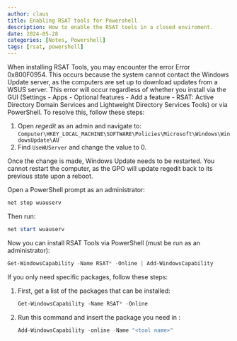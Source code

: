 ```yaml
---
author: claus
title: Enabling RSAT tools for Powershell
description: How to enable the RSAT tools in a closed enviroment.
date: 2024-05-28
categories: [Notes, Powershell]
tags: [rsat, powershell]
---
```

When installing RSAT Tools, you may encounter the error Error 0x800F0954. This occurs because the system cannot contact the Windows Update server, as the computers are set up to download updates from a WSUS server. This error will occur regardless of whether you install via the GUI (Settings - Apps - Optional features - Add a feature - RSAT: Active Directory Domain Services and Lightweight Directory Services Tools) or via PowerShell. To resolve this, follow these steps:

1. Open _regedit_ as an admin and navigate to:
   `Computer\HKEY_LOCAL_MACHINE\SOFTWARE\Policies\Microsoft\Windows\WindowsUpdate\AU`
2. Find `UseWUServer` and change the value to 0.

Once the change is made, Windows Update needs to be restarted. You cannot restart the computer, as the GPO will update regedit back to its previous state upon a reboot.

Open a PowerShell prompt as an administrator:
```Powershell
net stop wuauserv
```

Then run:
```Powershell
net start wuauserv
```

Now you can install RSAT Tools via PowerShell (must be run as an administrator):

```Powershell
Get-WindowsCapability -Name RSAT* -Online | Add-WindowsCapability
```

If you only need specific packages, follow these steps:

1. First, get a list of the packages that can be installed:
   ```Powershell
   Get-WindowsCapability -Name RSAT* -Online
   ```

2. Run this command and insert the package you need in _<tool name>_:
   ```Powershell
   Add-WindowsCapability -online -Name "<tool name>"
   ```